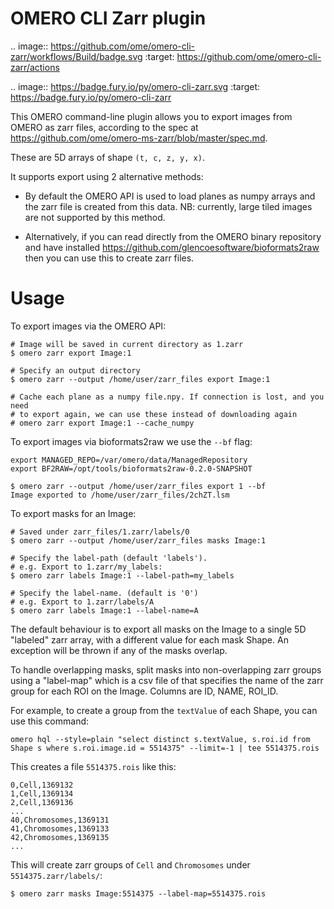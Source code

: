 OMERO CLI Zarr plugin
=====================

.. image:: https://github.com/ome/omero-cli-zarr/workflows/Build/badge.svg
   :target: https://github.com/ome/omero-cli-zarr/actions

.. image:: https://badge.fury.io/py/omero-cli-zarr.svg
    :target: https://badge.fury.io/py/omero-cli-zarr

This OMERO command-line plugin allows you to export images from
OMERO as zarr files, according to the spec at
https://github.com/ome/omero-ms-zarr/blob/master/spec.md.

These are 5D arrays of shape `(t, c, z, y, x)`.

It supports export using 2 alternative methods:

- By default the OMERO API is used to load planes as numpy arrays
  and the zarr file is created from this data. NB: currently, large
  tiled images are not supported by this method.

- Alternatively, if you can read directly from the OMERO binary
  repository and have installed https://github.com/glencoesoftware/bioformats2raw
  then you can use this to create zarr files.


# Usage

To export images via the OMERO API:

```
# Image will be saved in current directory as 1.zarr
$ omero zarr export Image:1

# Specify an output directory
$ omero zarr --output /home/user/zarr_files export Image:1

# Cache each plane as a numpy file.npy. If connection is lost, and you need
# to export again, we can use these instead of downloading again
# omero zarr export Image:1 --cache_numpy

```

To export images via bioformats2raw we use the ```--bf``` flag:

```
export MANAGED_REPO=/var/omero/data/ManagedRepository
export BF2RAW=/opt/tools/bioformats2raw-0.2.0-SNAPSHOT

$ omero zarr --output /home/user/zarr_files export 1 --bf
Image exported to /home/user/zarr_files/2chZT.lsm
```

To export masks for an Image:

```
# Saved under zarr_files/1.zarr/labels/0
$ omero zarr --output /home/user/zarr_files masks Image:1

# Specify the label-path (default 'labels').
# e.g. Export to 1.zarr/my_labels:
$ omero zarr labels Image:1 --label-path=my_labels

# Specify the label-name. (default is '0')
# e.g. Export to 1.zarr/labels/A
$ omero zarr labels Image:1 --label-name=A
```

The default behaviour is to export all masks on the Image to a single 5D
"labeled" zarr array, with a different value for each mask Shape.
An exception will be thrown if any of the masks overlap.

To handle overlapping masks, split masks into non-overlapping zarr groups
using a "label-map" which is a csv file of that specifies the name of
the zarr group for each ROI on the Image. Columns are ID, NAME, ROI_ID.

For example, to create a group from the `textValue` of each Shape,
you can use this command:

```
omero hql --style=plain "select distinct s.textValue, s.roi.id from Shape s where s.roi.image.id = 5514375" --limit=-1 | tee 5514375.rois
```

This creates a file `5514375.rois` like this:

```
0,Cell,1369132
1,Cell,1369134
2,Cell,1369136
...
40,Chromosomes,1369131
41,Chromosomes,1369133
42,Chromosomes,1369135
...
```

This will create zarr groups of `Cell` and `Chromosomes` under `5514375.zarr/labels/`:

```
$ omero zarr masks Image:5514375 --label-map=5514375.rois
```
